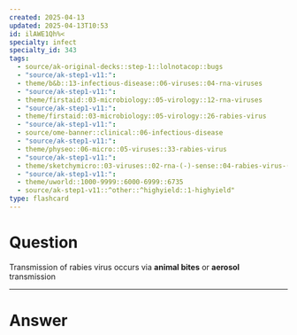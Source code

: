 ```yaml
---
created: 2025-04-13
updated: 2025-04-13T10:53
id: ilAWE1Qh%<
specialty: infect
specialty_id: 343
tags:
  - source/ak-original-decks::step-1::lolnotacop::bugs
  - "source/ak-step1-v11:": 
  - theme/b&b::13-infectious-disease::06-viruses::04-rna-viruses
  - "source/ak-step1-v11:": 
  - theme/firstaid::03-microbiology::05-virology::12-rna-viruses
  - "source/ak-step1-v11:": 
  - theme/firstaid::03-microbiology::05-virology::26-rabies-virus
  - "source/ak-step1-v11:": 
  - source/ome-banner::clinical::06-infectious-disease
  - "source/ak-step1-v11:": 
  - theme/physeo::06-micro::05-viruses::33-rabies-virus
  - "source/ak-step1-v11:": 
  - theme/sketchymicro::03-viruses::02-rna-(-)-sense::04-rabies-virus-(rhabdoviridae)
  - "source/ak-step1-v11:": 
  - theme/uworld::1000-9999::6000-6999::6735
  - source/ak-step1-v11::^other::^highyield::1-highyield"
type: flashcard
---
```


# Question
Transmission of rabies virus occurs via **animal bites** or **aerosol** transmission

---

# Answer
